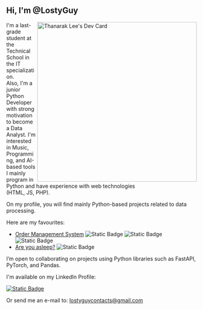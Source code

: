 ## Hi, I'm @LostyGuy

<a href="https://github.com/anuraghazra/github-readme-stats"><img align="right" src="https://github-readme-stats.vercel.app/api?username=LostyGuy&show_icons=true" width="422" alt="Thanarak Lee's Dev Card"/></a>


  I'm a last-grade student at the Technical School in the IT specialization. <br> Also, I'm a junior Python Developer with strong motivation to become <br> a Data Analyst. I'm interested in Music, Programming, and AI-based tools <br >I mainly program in Python and have experience with web technologies <br> (HTML, JS, PHP).
	 
 On my profile, you will find mainly Python-based projects related to data processing.
	
  Here are my favourites:
   * [Order Management System](https://github.com/LostyGuy/Order-Management-System) ![Static Badge](https://img.shields.io/badge/Django--green?style=for-the-badge&logo=django&logoColor=%23092E20) ![Static Badge](https://img.shields.io/badge/FastAPI--lightgreen?style=for-the-badge&logo=fastapi&logoColor=%23009688) ![Static Badge](https://img.shields.io/badge/SQLAlchemy--red?style=for-the-badge&logo=sqlalchemy&logoColor=%23D71F00)
   * [Are you asleep?](https://github.com/LostyGuy/Are-you-asleep)  ![Static Badge](https://img.shields.io/badge/Tkinter--lightgrey?style=for-the-badge)


  I’m open to collaborating on projects using Python libraries such as FastAPI, PyTorch, and Pandas.
	
  I'm available on my LinkedIn Profile: 

  
  <a href="https://www.linkedin.com/in/maksymknasiecki">
  <img alt="Static Badge" src="https://img.shields.io/badge/LinkedIn--lightblue?style=for-the-badge&link=https%3A%2F%2Fwww.linkedin.com%2Fin%2Fmaksymknasiecki">
  </a>

  Or send me an e-mail to: lostyguycontacts@gmail.com


<!---
LostyGuy/LostyGuy is a ✨ special ✨ repository because its `README.md` (this file) appears on your GitHub profile.
You can click the Preview link to take a look at your changes.
--->

